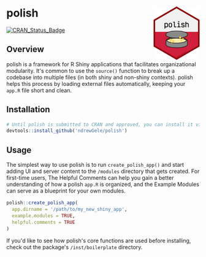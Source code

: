 # polish <img src='man/figures/logo.png' align="right" height="139" />

[![CRAN\_Status\_Badge](https://www.r-pkg.org/badges/version/polish)](https://cran.r-project.org/package=polish)


## Overview

polish is a framework for R Shiny applications that facilitates organizational modularity. It's common to use the `source()` 
function to break up a codebase into multiple files (in both shiny and non-shiny contexts). polish helps this process by
loading external files automatically, keeping your `app.R` file short and clean. 

## Installation

``` r
# Until polish is submitted to CRAN and approved, you can install it via GitHub.
devtools::install_github('ndrewGele/polish')
```

## Usage

The simplest way to use polish is to run `create_polish_app()` and start adding UI and server content to the `/modules`
directory that gets created. For first-time users, The Helpful Comments can help you gain a better understanding of how a 
polish `app.R` is organized, and the Example Modules can serve as a blueprint for your own modules.

``` r
polish::create_polish_app(
  app.dirname = '/path/to/my_new_shiny_app', 
  example.modules = TRUE,
  helpful.comments = TRUE
)
```

If you'd like to see how polish's core functions are used before installing, check out the package's `/inst/boilerplate` directory.

